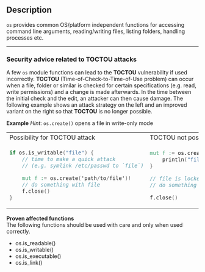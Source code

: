 ## Description

`os` provides common OS/platform independent functions for accessing
command line arguments, reading/writing files, listing folders,
handling processes etc.

---

### Security advice related to TOCTOU attacks

A few `os` module functions can lead to the <b>TOCTOU</b> vulnerability if used incorrectly.
<b>TOCTOU</b> (Time-of-Check-to-Time-of-Use problem) can occur when a file, folder or similar
is checked for certain specifications (e.g. read, write permissions) and a change is made
afterwards.
In the time between the initial check and the edit, an attacker can then cause damage.
The following example shows an attack strategy on the left and an improved variant on the right
so that <b>TOCTOU</b> is no longer possible.

<b>Example</b>
<i>Hint</i>: `os.create()` opens a file in write-only mode

<table>
<tr>
<td>Possibility for TOCTOU attack</td>
<td>TOCTOU not possible</td>
</tr>
<tr>
<td>

```v ignore
if os.is_writable("file") {
    // time to make a quick attack
    // (e.g. symlink /etc/passwd to `file`)

    mut f := os.create('path/to/file')!
    // do something with file
    f.close()
}
```

</td>
<td>

```v ignore
mut f := os.create('path/to/file') or {
    println("file not writable")
}

// file is locked
// do something with file

f.close()
```

</td>
</tr>
</table>

<b> Proven affected functions </b></br>
The following functions should be used with care and only when used correctly.

- os.is_readable()
- os.is_writable()
- os.is_executable()
- os.is_link()
